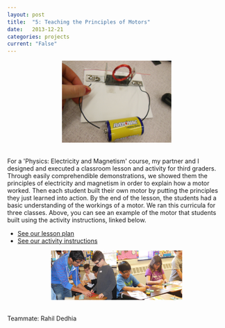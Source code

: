 ```yaml
---
layout: post
title:  "5: Teaching the Principles of Motors"
date:   2013-12-21
categories: projects
current: "False"
---
```

<center><img src="images/projects/EMMotor.jpg" width="50%"></center><br> 

For a 'Physics: Electricity and Magnetism' course, my partner and I designed and executed a classroom lesson and activity for third graders. Through easily comprehendible demonstrations, we showed them the principles of electricity and magnetism in order to explain how a motor worked.  Then each student built their own motor by putting the principles they just learned into action. By the end of the lesson, the students had a basic understanding of the workings of a motor. We ran this curricula for three classes. Above, you can see an example of the motor that students built using the activity instructions, linked below.

* [See our lesson plan](https://www.dropbox.com/s/cfb0ia273m1k4q5/EMLessonPlan.pdf?dl=0)
* [See our activity instructions](https://www.dropbox.com/s/1ve2jb65aaeil5o/lab_instructions.pdf?dl=0)

<center><img src="images/projects/EMRahilHelping.jpg" width="30%"><img src="images/thumbnails/5.jpg" width="30%"></center><br> 


Teammate: Rahil Dedhia